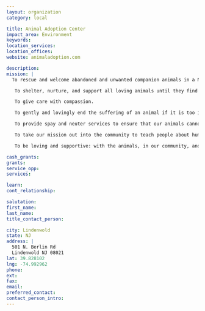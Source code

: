 ```yaml
---
layout: organization
category: local

title: Animal Adoption Center
impact_area: Environment
keywords: 
location_services: 
location_offices: 
website: animaladoption.com

description: 
mission: |
  To rescue and welcome abandoned and unwanted companion animals in a No-Kill environment.

   To shelter, nurture, and support all loving animals until they find their families and can leave us for safe, caring homes.

   To give care with compassion.

   To gently and lovingly end the suffering of an animal if it is too ill or injured to recover.

   To provide spay and neuter services to ensure that our animals cannot create other unwanted animals.

   To take our mission out into the community to teach people about humane treatment and kindness toward animals and the importance of spay/neutering.

   To be loving and supportive: with the animals, in our community, and to each other.

cash_grants: 
grants: 
service_opp: 
services: 

learn: 
cont_relationship: 

salutation: 
first_name: 
last_name: 
title_contact_person: 

city: Lindenwold
state: NJ
address: |
  501 N. Berlin Rd  
  Lindenwold NJ 08021
lat: 39.828102
lng: -74.992962
phone: 
ext: 
fax: 
email: 
preferred_contact: 
contact_person_intro: 
---
```

